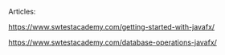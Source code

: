 Articles:

https://www.swtestacademy.com/getting-started-with-javafx/

https://www.swtestacademy.com/database-operations-javafx/
